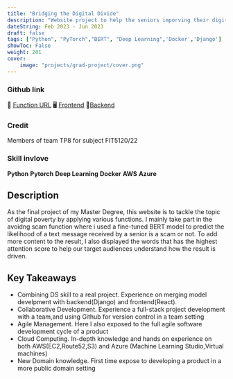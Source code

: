 ```yaml
---
title: "Bridging the Digital Divide"
description: "Website project to help the seniors imporving their digital literacy"
dateString: Feb 2023 - Jun 2023
draft: false
tags: ["Python", "PyTorch","BERT", "Deep Learning",'Docker','Django']
showToc: False
weight: 201
cover:
    image: "projects/grad-project/cover.png"
--- 
```

### Github link
🔗 [Function URL](https://lesterwithhistreasure.de/avoidingscam)
🖥 [Frontend](https://github.com/HanL1223/fit5120_backend_Django)
💾[Backend](https://github.com/HanL1223/fit5120_backend_Django)
### Credit
Members of team TP8 for subject FIT5120/22 

### Skill invlove
**Python**  **Pytorch**  **Deep Learning**  **Docker**  **AWS**  **Azure**

## Description
As the final project of my Master Degree, this website is to tackle the topic of digital poverty by applying various functions. I mainly take part in the avoidng scam function where i used a fine-tuned BERT model to predict the likelihood of a text message received by a senior is a scam or not.
To add more content to the result, I also displayed the words that has the highest attention score to help our target audiences understand how the result is driven.

## Key Takeaways
- Combining DS skill to a real project. Experience on merging model develpment with backend(Django) and frontend(React).
- Collaborative Development. Experience a full-stack project development with a team,and using Github for version control in a team setting
- Agile Management. Here I also exposed to the full agile software development cycle of a product
- Cloud Computing. In-depth knowledge and hands on experience on both AWS(EC2,Route52,S3) and Azure (Machine Learning Studio,Virtual machines)
- New Domain knowledge. First time expose to developing a product in a more public domain setting

